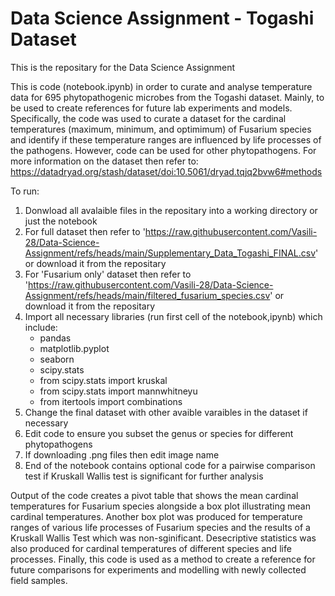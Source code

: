 # Data Science Assignment - Togashi Dataset
This is the repositary for the Data Science Assignment

This is code (notebook.ipynb) in order to curate and analyse temperature data for 695 phytopathogenic microbes from the Togashi dataset. Mainly, to be used to create references for future lab experiments and models. Specifically, the code was used to curate a dataset for the cardinal temperatures (maximum, minimum, and optimimum) of Fusarium species and identify if these temperature ranges are influenced by life processes of the pathogens. However, code can be used for other phytopathogens. For more information on the dataset then refer to: https://datadryad.org/stash/dataset/doi:10.5061/dryad.tqjq2bvw6#methods

To run:
  1. Donwload all avalaible files in the repositary into a working directory or just the notebook
  2. For full dataset then refer to 'https://raw.githubusercontent.com/Vasili-28/Data-Science-Assignment/refs/heads/main/Supplementary_Data_Togashi_FINAL.csv' or download it from the repositary
  3. For 'Fusarium only' dataset then refer to 'https://raw.githubusercontent.com/Vasili-28/Data-Science-Assignment/refs/heads/main/filtered_fusarium_species.csv' or download it from the repositary
  4. Import all necessary libraries (run first cell of the notebook,ipynb) which include:
     - pandas
     - matplotlib.pyplot
     - seaborn
     - scipy.stats
     - from scipy.stats import kruskal
     - from scipy.stats import mannwhitneyu
     - from itertools import combinations
  5. Change the final dataset with other avaible varaibles in the dataset if necessary
  6. Edit code to ensure you subset the genus or species for different phytopathogens
  7. If downloading .png files then edit image name
  8. End of the notebook contains optional code for a pairwise comparison test if Kruskall Wallis test is significant for further analysis

Output of the code creates a pivot table that shows the mean cardinal temperatures for Fusarium species alongside a box plot illustrating mean cardinal temperatures. Another box plot was produced for temperature ranges of various life processes of Fusarium species and the results of a Kruskall Wallis Test which was non-sginificant. Desecriptive statistics was also produced for cardinal temperatures of different species and life processes. Finally, this code is used as a method to create a reference for future comparisons for experiments and modelling with newly collected field samples.


 
